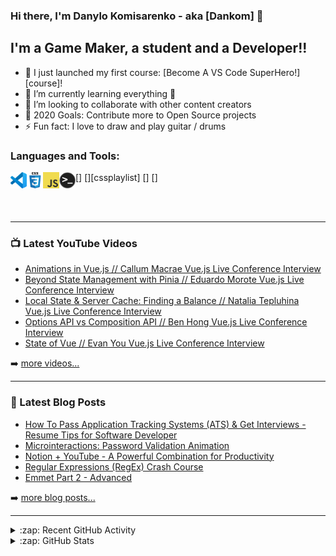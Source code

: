 ### Hi there, I'm Danylo Komisarenko - aka [Dankom] 👋
## I'm a Game Maker, a student and a Developer!!

- 🔭 I just launched my first course: [Become A VS Code SuperHero!][course]!
- 🌱 I’m currently learning everything 🤣
- 👯 I’m looking to collaborate with other content creators
- 🥅 2020 Goals: Contribute more to Open Source projects
- ⚡ Fun fact: I love to draw and play guitar / drums

### Languages and Tools:

[<img align="left" alt="Visual Studio Code" width="26px" src="https://raw.githubusercontent.com/github/explore/80688e429a7d4ef2fca1e82350fe8e3517d3494d/topics/visual-studio-code/visual-studio-code.png" />]
[<img align="left" alt="CSS3" width="26px" src="https://raw.githubusercontent.com/github/explore/80688e429a7d4ef2fca1e82350fe8e3517d3494d/topics/css/css.png" />][cssplaylist]
[<img align="left" alt="JavaScript" width="26px" src="https://raw.githubusercontent.com/github/explore/80688e429a7d4ef2fca1e82350fe8e3517d3494d/topics/javascript/javascript.png" />]
[<img align="left" alt="Terminal" width="26px" src="https://raw.githubusercontent.com/github/explore/80688e429a7d4ef2fca1e82350fe8e3517d3494d/topics/terminal/terminal.png" />]

<br />
<br />

---

### 📺 Latest YouTube Videos

<!-- YOUTUBE:START -->
- [Animations in Vue.js // Callum Macrae Vue.js Live Conference Interview](https://www.youtube.com/watch?v=O2gUILIIYxw)
- [Beyond State Management with Pinia // Eduardo Morote Vue.js Live Conference Interview](https://www.youtube.com/watch?v=BNGAvhCISOw)
- [Local State & Server Cache: Finding a Balance // Natalia Tepluhina Vue.js Live Conference Interview](https://www.youtube.com/watch?v=mtN2bJ60B-4)
- [Options API vs Composition API // Ben Hong Vue.js Live Conference Interview](https://www.youtube.com/watch?v=Sg0HdrcG8pU)
- [State of Vue // Evan You Vue.js Live Conference Interview](https://www.youtube.com/watch?v=2TuKgTur3rs)
<!-- YOUTUBE:END -->

➡️ [more videos...](https://youtube.com/Dankom)

---

### 📕 Latest Blog Posts

<!-- BLOG-POST-LIST:START -->
- [How To Pass Application Tracking Systems (ATS) & Get Interviews - Resume Tips for Software Developer](https://dev.to/Dankom/how-to-pass-application-tracking-systems-ats-get-interviews-resume-tips-for-software-developer-4bmo)
- [Microinteractions: Password Validation Animation](https://dev.to/Dankom/microinteractions-password-validation-animation-5629)
- [Notion + YouTube - A Powerful Combination for Productivity](https://dev.to/Dankom/notion-youtube-a-powerful-combination-for-productivity-1def)
- [Regular Expressions (RegEx) Crash Course](https://dev.to/Dankom/regular-expressions-regex-crash-course-248n)
- [Emmet Part 2 - Advanced](https://dev.to/Dankom/emmet-part-2-advanced-4c65)
<!-- BLOG-POST-LIST:END -->

➡️ [more blog posts...](https://Dankom.com)

---

<details>
  <summary>:zap: Recent GitHub Activity</summary>
  
<!--START_SECTION:activity-->
1. 🗣 Commented on [#2](https://github.com/Dankom/portfolio-sass/issues/2) in [Dankom/portfolio-sass](https://github.com/Dankom/portfolio-sass)
2. ❗️ Closed issue [#2](https://github.com/Dankom/portfolio-sass/issues/2) in [Dankom/portfolio-sass](https://github.com/Dankom/portfolio-sass)
3. ❌ Closed PR [#11](https://github.com/Dankom/free-developer-resources/pull/11) in [Dankom/free-developer-resources](https://github.com/Dankom/free-developer-resources)
4. 🗣 Commented on [#11](https://github.com/Dankom/free-developer-resources/issues/11) in [Dankom/free-developer-resources](https://github.com/Dankom/free-developer-resources)
5. 🎉 Merged PR [#10](https://github.com/Dankom/free-developer-resources/pull/10) in [Dankom/free-developer-resources](https://github.com/Dankom/free-developer-resources)
<!--END_SECTION:activity-->

</details>

<details>
  <summary>:zap: GitHub Stats</summary>

  <img align="left" alt="Dankom's GitHub Stats" src="https://github-readme-stats.Dankom.vercel.app/api?username=Dankom&show_icons=true&hide_border=true" />

</details>